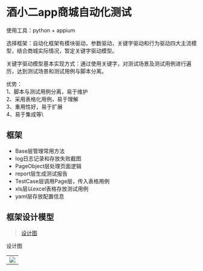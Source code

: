 # 酒小二app商城自动化测试

使用工具：python + appium 

选择框架：自动化框架有模块驱动，参数驱动，关键字驱动和行为驱动四大主流模型，结合商城实际情况，暂定关键字驱动模型。


关键字驱动模型基本实现方式：通过使用关键字，对测试场景及测试用例进行遍历，达到测试场景和测试用例与脚本分离。

优势：\
1、脚本与测试用例分离，易于维护\
2、采用表格化用例，易于理解\
3、重用性好，易于扩展\
4、易于集成等\

## 框架
-  Base层管理常用方法
-  log日志记录和存放失败截图
-  PageObject层处理页面逻辑
-  report层生成测试报告
-  TestCase层调用Page层，传入表格用例
-  xls层以excel表格存放测试用例
-  yaml层存放配置信息

## 框架设计模型
> [设计图]("http://yuanshen.oss-cn-beijing.aliyuncs.com/img/login.jpg?Expires=1586795802&OSSAccessKeyId=TMP.3Kh46gpMJqe7brE9Prh9aKRVpwpVJwNXExocLS4kzWa9pet8ryAW7Hk4KUAPJHHQ59NG6jZ7Gp2Ht8Fo1BjFtysFPopQ4r&Signature=GdM8yMSCU0ok2uQpMw9LnuQOutY%3D")
<p id="name">设计图
<a id="#name" href="http://yuanshen.oss-cn-beijing.aliyuncs.com/img/login.jpg?Expires=1586795802&OSSAccessKeyId=TMP.3Kh46gpMJqe7brE9Prh9aKRVpwpVJwNXExocLS4kzWa9pet8ryAW7Hk4KUAPJHHQ59NG6jZ7Gp2Ht8Fo1BjFtysFPopQ4r&Signature=GdM8yMSCU0ok2uQpMw9LnuQOutY%3D">
</a>
</p>
<table>
<tr>
<td><img src="http://yuanshen.oss-cn-beijing.aliyuncs.com/img/login.jpg?Expires=1586795802&OSSAccessKeyId=TMP.3Kh46gpMJqe7brE9Prh9aKRVpwpVJwNXExocLS4kzWa9pet8ryAW7Hk4KUAPJHHQ59NG6jZ7Gp2Ht8Fo1BjFtysFPopQ4r&Signature=GdM8yMSCU0ok2uQpMw9LnuQOutY%3D">
</td>
</tr>
</table>